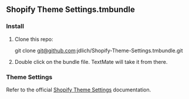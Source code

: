 ## Shopify Theme Settings.tmbundle

### Install

1. Clone this repo:

    git clone git@github.com:jdlich/Shopify-Theme-Settings.tmbundle.git
    
2. Double click on the bundle file. TextMate will take it from there.

### Theme Settings

Refer to the official <a href="http://docs.shopify.com/themes/theme-templates/settings">Shopify Theme Settings</a> documentation.